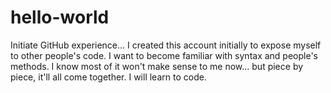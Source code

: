 # hello-world
Initiate GitHub experience...
I created this account initially to expose myself to other people's code.
I want to become familiar with syntax and people's methods.  I know most of it won't make sense to me now... but piece by piece, it'll all come together.
I will learn to code.
